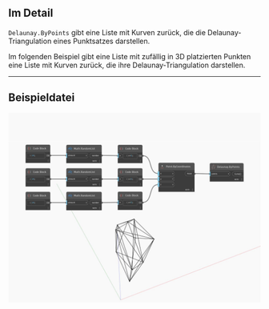 ## Im Detail
`Delaunay.ByPoints` gibt eine Liste mit Kurven zurück, die die Delaunay-Triangulation eines Punktsatzes darstellen.

Im folgenden Beispiel gibt eine Liste mit zufällig in 3D platzierten Punkten eine Liste mit Kurven zurück, die ihre Delaunay-Triangulation darstellen.

___
## Beispieldatei

![ByPoints](./Tessellation.Delaunay.ByPoints_img.jpg)

